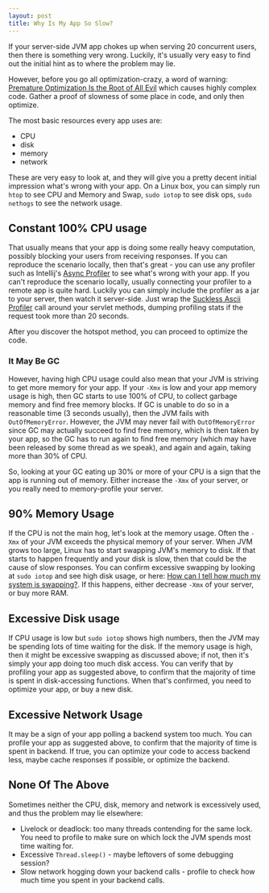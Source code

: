 ```yaml
---
layout: post
title: Why Is My App So Slow?
---
```


If your server-side JVM app chokes up when serving 20 concurrent users, then there is something
very wrong. Luckily, it's usually very easy to find out the initial hint as to
where the problem may lie.

However, before you go all optimization-crazy, a word of warning: [Premature Optimization Is the Root of All Evil](https://stackify.com/premature-optimization-evil/)
which causes highly complex code. Gather a proof of slowness of some place in code, and only then optimize.

The most basic resources every app uses are:
* CPU
* disk
* memory
* network

These are very easy to look at, and they will give you a pretty decent initial impression what's wrong with your app. On a Linux box,
you can simply run `htop` to see CPU and Memory and Swap, `sudo iotop` to see disk ops,
`sudo nethogs` to see the network usage.

## Constant 100% CPU usage

That usually means that your app is doing some really heavy computation, possibly blocking
your users from receiving responses. If you can reproduce the scenario locally,
then that's great - you can use any profiler such as Intellij's [Async Profiler](https://blog.jetbrains.com/idea/2018/09/intellij-idea-2018-3-eap-git-submodules-jvm-profiler-macos-and-linux-and-more/)
to see what's wrong with your app. If you can't reproduce the scenario locally,
usually connecting your profiler to a remote app is quite hard. Luckily you can
simply include the profiler as a jar to your server, then watch it server-side.
Just wrap the [Suckless Ascii Profiler](https://github.com/mvysny/suckless-ascii-profiler) call around
your servlet methods, dumping profiling stats if the request took more than 20 seconds.

After you discover the hotspot method, you can proceed to optimize the code.

### It May Be GC

However, having high CPU usage could also mean that your JVM is striving to get more memory for your app.
If your `-Xmx` is low and your app memory usage is high, then GC starts to use 100%
of CPU, to collect garbage memory and find free memory blocks. If GC is unable to
do so in a reasonable time (3 seconds usually), then the JVM fails with `OutOfMemoryError`.
However, the JVM may never fail with `OutOfMemoryError` since GC may actually succeed
to find free memory, which is then taken by your app, so the GC has to run
again to find free memory (which may have been released by some thread as we speak),
and again and again, taking more than 30% of CPU.

So, looking at your GC eating up 30% or more of your CPU is a sign that the
app is running out of memory. Either increase the `-Xmx` of your server,
or you really need to memory-profile your server.

## 90% Memory Usage

If the CPU is not the main hog, let's look at the memory usage. Often the `-Xmx`
of your JVM exceeds the physical memory of your server. When JVM grows too large,
Linux has to start swapping JVM's memory to disk. If that starts to happen frequently and your disk
is slow, then that could be the cause of slow responses. You can confirm excessive swapping by
looking at `sudo iotop` and see high disk usage, or here:
[How can I tell how much my system is swapping?](https://unix.stackexchange.com/questions/103911/how-can-i-tell-how-much-my-system-is-swapping).
If this happens, either decrease `-Xmx` of your server, or buy more RAM.

## Excessive Disk usage

If CPU usage is low but `sudo iotop` shows high numbers, then the JVM may be
spending lots of time waiting for the disk. If the memory usage is high, then
it might be excessive swapping as discussed above; if not, then it's simply
your app doing too much disk access. You can verify that by profiling your app as suggested
above, to confirm that the majority of time is spent in disk-accessing functions.
When that's confirmed, you need to optimize your app, or buy a new disk.

## Excessive Network Usage

It may be a sign of your app polling a backend system too much. You can profile your
app as suggested above, to confirm that the majority of time is spent in backend.
If true, you can optimize your code to access backend less, maybe cache responses if possible,
or optimize the backend.

## None Of The Above

Sometimes neither the CPU, disk, memory and network is excessively used,
and thus the problem may lie elsewhere:

* Livelock or deadlock: too many threads contending for the same lock. You need to profile
  to make sure on which lock the JVM spends most time waiting for.
* Excessive `Thread.sleep()` - maybe leftovers of some debugging session?
* Slow network hogging down your backend calls - profile to check how much time you
  spent in your backend calls.

